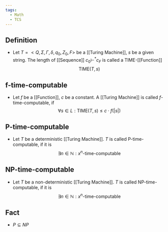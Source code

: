 ```yaml
---
tags:
  - Math
  - TCS
---
```

## Definition
- Let $T=<Q, \Sigma,\Gamma,\delta, q_0, Z_0, F>$ be a [[Turing Machine]], $s$ be a given string. The length of [[Sequence]] $c_0\vdash^*c_F$ is called a TIME-[[Function]]
$$\text{TIME}(T,s)$$
## f-time-computable
- Let $f$ be a [[Function]], $c$ be a constant. A [[Turing Machine]] is called $f$-time-computable, if $$\forall s\in L:\text{TIME}(T,s)\leq c\cdot f(|s|)$$
## P-time-computable
- Let $T$ be a deterministic [[Turing Machine]]. $T$ is called P-time-computable, if it is 
$$\exists n\in\mathbb N:x^n\text{-time-computable}$$
## NP-time-computable
- Let $T$ be a non-deterministic [[Turing Machine]]. $T$ is called NP-time-computable, if it is 
$$\exists n\in\mathbb N:x^n\text{-time-computable}$$
## Fact
- $P\subseteq NP$
